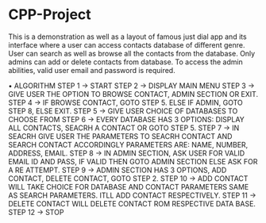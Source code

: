 # CPP-Project
This is a demonstration as well as a layout of famous just dial app and its interface where a user can access contacts database of different genre.
User can search as well as browse all the contacts from the database.
Only admins can add or delete contacts from database.
To access the admin abilities, valid user email and password is required.



• ALGORITHM
STEP 1 → START
STEP 2 → DISPLAY MAIN MENU
STEP 3 → GIVE USER THE OPTION TO BROWSE CONTACT, ADMIN SECTION OR EXIT.
STEP 4 → IF BROWSE CONTACT, GOTO STEP 5. ELSE IF ADMIN, GOTO STEP 8, ELSE EXIT.
STEP 5 → GIVE USER CHOICE OF DATABASES TO CHOOSE FROM
STEP 6 → EVERY DATABASE HAS 3 OPTIONS: DISPLAY ALL CONTACTS, SEACRH A CONTACT
OR GOTO STEP 5.
STEP 7 → IN SEACRH GIVE USER THE PARAMETERS TO SEACRH CONTACT AND SEARCH
CONTACT ACCORDINGLY
PARAMETERS ARE: NAME, NUMBER, ADDRESS, EMAIL.
STEP 8 → IN ADMIN SECTION, ASK USER FOR VALID EMAIL ID AND PASS, IF VALID THEN GOTO
ADMIN SECTION ELSE ASK FOR A RE ATTEMPT.
STEP 9 → ADMIN SECTION HAS 3 OPTIONS, ADD CONTACT, DELETE CONTACT, GOTO STEP 2.
STEP 10 → ADD CONTACT WILL TAKE CHOICE FOR DATABASE AND CONTACT PARAMETERS
SAME AS SEARCH PARAMETERS. ITLL ADD CONTACT RESPECTIVELY.
STEP 11 → DELETE CONTACT WILL DELETE CONTACT ROM RESPECTIVE DATA BASE.
STEP 12 → STOP
